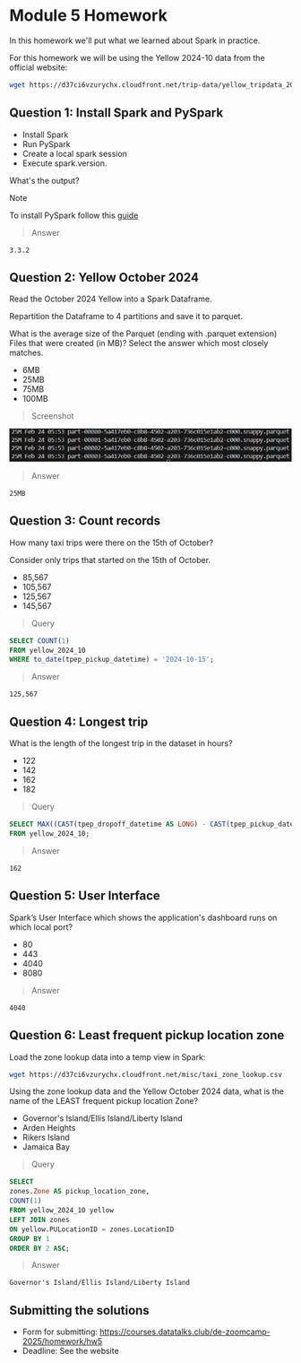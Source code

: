 # Module 5 Homework

In this homework we'll put what we learned about Spark in practice.

For this homework we will be using the Yellow 2024-10 data from the official website: 

```bash
wget https://d37ci6vzurychx.cloudfront.net/trip-data/yellow_tripdata_2024-10.parquet
```


## Question 1: Install Spark and PySpark

- Install Spark
- Run PySpark
- Create a local spark session
- Execute spark.version.

What's the output?

> [!NOTE]
> To install PySpark follow this [guide](https://github.com/DataTalksClub/data-engineering-zoomcamp/blob/main/05-batch/setup/pyspark.md)

> Answer

```
3.3.2
```

## Question 2: Yellow October 2024

Read the October 2024 Yellow into a Spark Dataframe.

Repartition the Dataframe to 4 partitions and save it to parquet.

What is the average size of the Parquet (ending with .parquet extension) Files that were created (in MB)? Select the answer which most closely matches.

- 6MB
- 25MB
- 75MB
- 100MB

> Screenshot

![Parquet Size](images/parquet_size.png)

> Answer

```
25MB
```

## Question 3: Count records 

How many taxi trips were there on the 15th of October?

Consider only trips that started on the 15th of October.

- 85,567
- 105,567
- 125,567
- 145,567

> Query

```sql
SELECT COUNT(1) 
FROM yellow_2024_10 
WHERE to_date(tpep_pickup_datetime) = '2024-10-15';
```

> Answer

```
125,567
```

## Question 4: Longest trip

What is the length of the longest trip in the dataset in hours?

- 122
- 142
- 162
- 182

> Query

```sql
SELECT MAX((CAST(tpep_dropoff_datetime AS LONG) - CAST(tpep_pickup_datetime AS LONG)) / 3600) AS duration
FROM yellow_2024_10;
```

> Answer

```
162
```

## Question 5: User Interface

Spark’s User Interface which shows the application's dashboard runs on which local port?

- 80
- 443
- 4040
- 8080

> Answer

```
4040
```

## Question 6: Least frequent pickup location zone

Load the zone lookup data into a temp view in Spark:

```bash
wget https://d37ci6vzurychx.cloudfront.net/misc/taxi_zone_lookup.csv
```

Using the zone lookup data and the Yellow October 2024 data, what is the name of the LEAST frequent pickup location Zone?

- Governor's Island/Ellis Island/Liberty Island
- Arden Heights
- Rikers Island
- Jamaica Bay

> Query

```sql
SELECT 
zones.Zone AS pickup_location_zone, 
COUNT(1)
FROM yellow_2024_10 yellow 
LEFT JOIN zones 
ON yellow.PULocationID = zones.LocationID
GROUP BY 1
ORDER BY 2 ASC;
```

> Answer

```
Governor's Island/Ellis Island/Liberty Island
```

## Submitting the solutions

- Form for submitting: https://courses.datatalks.club/de-zoomcamp-2025/homework/hw5
- Deadline: See the website
